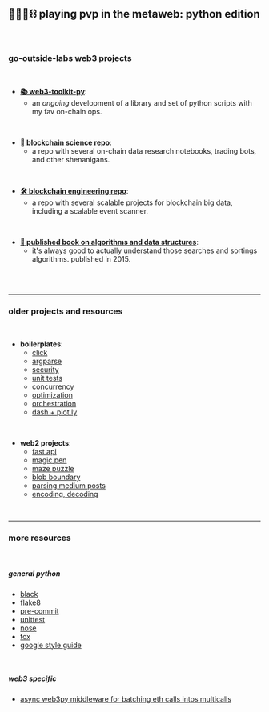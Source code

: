 ## 🥷🏻🐍⛓️ playing pvp in the metaweb: python edition

<br>


### go-outside-labs web3 projects 

<br>


* [**📚 web3-toolkit-py**](web3toolkit):
    - an *ongoing* development of a library and set of python scripts with my fav on-chain ops.

<br>

* [**🔬 blockchain science repo**](https://github.com/go-outside-labs/blockchain-science):
    - a repo with several on-chain data research notebooks, trading bots, and other shenanigans.
    
<br>

* [**🛠 blockchain engineering repo**](https://github.com/go-outside-labs/blockchain-data-engineering):
    - a repo with several scalable projects for blockchain big data, including a scalable event scanner.


<br>

* [**🧮 published book on algorithms and data structures**](https://github.com/go-outside-labs/algorithms-book-py):
    - it's always good to actually understand those searches and sortings algorithms. published in 2015.
    


<br>

<br>


---

### older projects and resources

<br>

* **boilerplates**:
    * [click](boilerplates/click)
    * [argparse](boilerplates/argparse)
    * [security](boilerplates/security)
    * [unit tests](boilerplates/tests)
    * [concurrency](boilerplates/concurrency)
    * [optimization](boilerplates/optimization)
    * [orchestration](boilerplates/orchestration)
    * [dash + plot.ly](boilerplates/dash)

<br>

* **web2 projects**:
    * [fast api](web2_projects/fastapi-location-app)
    * [magic pen](web2_projects/magic-pen)
    * [maze puzzle](web2_projects/maze-puzzle)
    * [blob boundary](web2_projects/finding-blob-boundary)
    * [parsing medium posts](web2_projects/medium)
    * [encoding, decoding](web2_projects//enconding-decimals/)


<br>


----

### more resources

<br>

##### general python

* [black](https://github.com/psf/black)
* [flake8 ](https://flake8.pycqa.org/en/latest/)
* [pre-commit](https://pre-commit.com/)
* [unittest](https://docs.python.org/3/library/unittest.html)
* [nose](https://nose.readthedocs.io/en/latest/)
* [tox](https://tox.wiki/en/latest/)
* [google style guide](https://google.github.io/styleguide/pyguide.html)

<br>

##### web3 specific

* [async web3py middleware for batching eth calls intos multicalls](https://github.com/BobTheBuidler/dank_mids)


